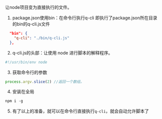 让node项目变为直接执行的文件。

1. package.json使用bin：在命令行执行q-cli 即执行了package.json所在目录的bin的q-cli.js文件

```json
  "bin": {
    "q-cli": "./bin/q-cli.js"  
  },
```

2. q-cli.js的头部：让使用 node 进行脚本的解释程序。

```js
#!/usr/bin/env node
```

3. 获取命令行的参数

```js
process.argv.slice(2) //返回一个数组。
```

4. 安装在全局

```js
npm i -g 
```

5. 有了以上的准备，就可以在命令行直接执行`q-cli`，就会自动允许脚本了

